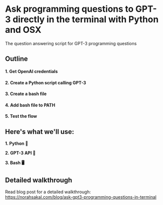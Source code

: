# Ask programming questions to GPT-3 directly in the terminal with Python and OSX
The question answering script for GPT-3 programming questions

## Outline
#### 1. Get OpenAI credentials
#### 2. Create a Python script calling GPT-3
#### 3. Create a bash file
#### 4. Add bash file to PATH
#### 5. Test the flow

## Here's what we'll use:
**1. Python 🐍**

**2. GPT-3 API 🤖**

**3. Bash 🖥**

## Detailed walkthrough
Read blog post for a detailed walkthrough: https://norahsakal.com/blog/ask-gpt3-programming-questions-in-terminal